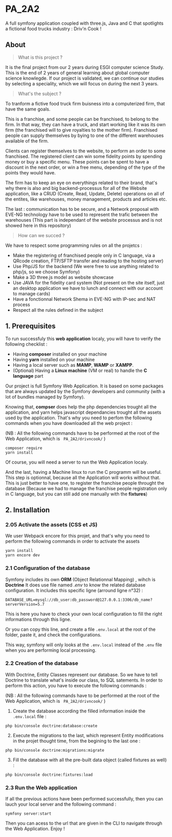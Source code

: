 # PA_2A2
A full symfony application coupled with three.js, Java and C that spotlights a fictional food trucks industry : Driv'n Cook !


## About



> What is this project ?

It is the final project from our 2 years during ESGI computer science Study.
This is the end of 2 years of general learning about global computer science knowlegde.
If our project is validated, we can continue our studies by selecting a speciality, which we will focus on during the next 3 years.

> What's the subject ?

To tranform a fictive food truck firm buisness into a computerized firm, that have the same goals.

This is a franchise, and some people can be franchised, to belong to the firm.
In that way, they can have a truck, and start working like it was its own firm (the franchised will to give royalties to the mother firm).
Franchised people can supply themselves by bying to one of the different warehouses available of the firm.

Clients can register themselves to the website, to perform an order to some franchised.
The registered client can win some fidelity points by spending money or buy a specific menu.
These points can be spent to have a discount in the next order, or win a free menu, depending of the type of the points they would have.

The firm has to keep an eye on everythings related to their brand, that's why there is also and big backend-processus for all of the Website application, like a CRUD (Create, Read, Update, Delete) operations on all of the entites, like warehouses, money management, products and articles etc.

The last :  communication has to be secure, and a Network proposal with EVE-NG technology have to be used to represent the trafic between the warehouses
(This part is independant of the website processus and is not showed here in this repository)

> How can we succed ?

We have to respect some programming rules on all the projetcs :
* Make the registering of franchised people only in C language, via a QRcode creation, FTP/SFTP transfer and reading to the hosting server)
* Use Php/JS for the backend (We were free to use anything related to php/js, so we choose Symfony)
* Make a 3D three.js model as website showcase
* Use JAVA for the fidelity card system (Not present on the site itself, just an desktop application we have to lunch and connect with our account to manage cards)
* Have a fonctionnal Network Shema in EVE-NG with IP-sec and NAT process
* Respect all the rules defined in the subject

## 1. Prerequisites   



To run successfuly this __web application__ localy, you will have to verify the following checklist :

* Having **composer** installed on your machine
* Having **yarn** installed on your machine
* Having a local server such as **MAMP**, **WAMP** or **XAMPP**.
* (Optional) Having a **Linux machine** (VM or real) to handle the **C language** part

Our project is full Symfony Web Application. It is based on some packages that are always updated by the Symfony developers and community (with a lot of bundles managed by Symfony).

Knowing that, **compser** does help the php dependencies trought all the application, and yarn helps javascript dependancies trought all the assets used by the application.
That's why you need to perfom the following commands when you have downloaded all the web project :

(NB : All the following commands have to be performed at the root of the Web Application, which is ` PA_2A2/drivncook/` )

```
composer require
yarn install
```

Of course, you will need a server to run the Web Application localy.

And the last, having a Machine linux to run the C programm will be useful. This step is optionnal, because all the Application will works without that.
This is just better to have one, to register the franchise people throught the database
(Because we had to manage the franchise people registration only in C language, but you can still add one manually with the __fixtures__)



## 2. Installation

### 2.05 Activate the assets (CSS et JS)

We user Webpack encore for this projet, and that's why you need to perform the following commands in order to activate the assets

```
yarn install
yarn encore dev
```

### 2.1 Configuration of the database

Symfony includes its own **ORM** (Object Relationnal Mapping) , wihch is **Doctrine**
It does use file named *.env* to know the related database configuration.
It includes this specific ligne (arround ligne n°32) :

```
DATABASE_URL=mysql://db_user:db_password@127.0.0.1:3306/db_name?serverVersion=5.7
```

This is here you have to check your own local configuration to fill the right informations through this ligne.

Or you can copy this line, and create a file  `.env.local` at the root of the folder, paste it, and check the configurations.

This way, symfony will only looks at the `.env.local` instead of the `.env` file when you are performing local processing.

### 2.2 Creation of the database

With Doctrine, Entity Classes represent our database. So we have to tell Doctrine to translate what's inside our class, to SQL satements. In order to perform this action, you have to execute the following commands :

(NB : All the following commands have to be performed at the root of the Web Application, which is ` PA_2A2/drivncook/` )

1. Create the database according the filled information inside the `.env.local` file :
```
php bin/console doctrine:database:create
```

2. Execute the migrations to the last, which represent Entity modifications in the projet thought time, from the begining to the last one :
````
php bin/console doctrine:migrations:migrate
````

3. Fill the database with all the pre-built data object (called fixtures as well) :
```
php bin/console doctrine:fixtures:load
```

### 2.3 Run the Web application

If all the previous actions have been performed successfully, then you can lauch your local server and the following command :

```
symfony server:start
```

Then you can acess to the url that are given in the CLI to navigate through the Web Application. Enjoy ! 
